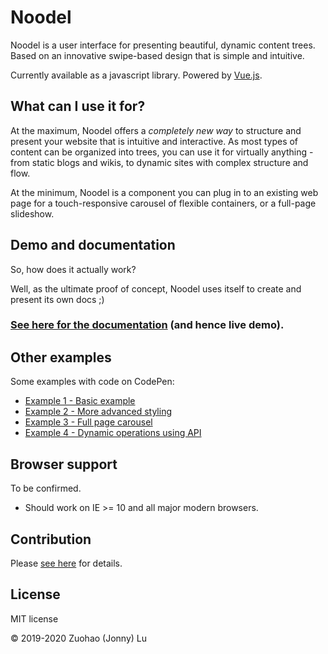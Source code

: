# Noodel

Noodel is a user interface for presenting beautiful, dynamic content trees. Based on an innovative swipe-based design that is simple and intuitive.

Currently available as a javascript library. Powered by [Vue.js](https://vuejs.org/).

## What can I use it for?

At the maximum, Noodel offers a *completely new way* to structure and present your website
that is intuitive and interactive. As most types of content can be organized into trees, you can use it for virtually anything - from static blogs and wikis, to dynamic sites with complex structure and flow.

At the minimum, Noodel is a component you can plug in to an existing web page for a touch-responsive carousel of flexible containers, or a full-page slideshow.

## Demo and documentation

So, how does it actually work? 

Well, as the ultimate proof of concept, Noodel uses itself to create and present its own docs ;)

### [See here for the documentation](https://zlu883.github.io/Noodel/) (and hence live demo).

## Other examples

Some examples with code on CodePen:

- [Example 1 - Basic example](https://codepen.io/zlu883/pen/pogbYWV)
- [Example 2 - More advanced styling](https://codepen.io/zlu883/pen/BajLdLr)
- [Example 3 - Full page carousel](https://codepen.io/zlu883/pen/XWXjVbL)
- [Example 4 - Dynamic operations using API](https://codepen.io/zlu883/pen/QWyGWag)

## Browser support

To be confirmed.

- Should work on IE >= 10 and all major modern browsers.

## Contribution

Please [see here](https://github.com/zlu883/Noodel/blob/master/CONTRIBUTING.md) for details.

## License

MIT license

© 2019-2020 Zuohao (Jonny) Lu
